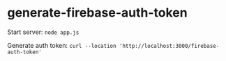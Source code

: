 # generate-firebase-auth-token

Start server:
`node app.js`

Generate auth token: 
`curl --location 'http://localhost:3000/firebase-auth-token'`
